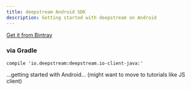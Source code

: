 ```yaml
---
title: deepstream Android SDK
description: Getting started with deepstream on Android
---
```


[Get it from Bintray](https://bintray.com/deepstreamio/maven/deepstream.io-client-java)

### via Gradle
<pre><code>compile 'io.deepstream:deepstream.io-client-java:<span class="version"></span>'</code></pre>



<script type="text/javascript" src="/assets/js/java-versions.js"></script>

...getting started with Android... (might want to move to tutorials like JS client)